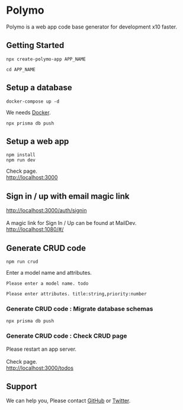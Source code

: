 # Polymo

Polymo is a web app code base generator for development x10 faster.

## Getting Started

```
npx create-polymo-app APP_NAME
```

```
cd APP_NAME
```

## Setup a database

```
docker-compose up -d
```

We needs [Docker](https://docs.docker.com/get-started/).

```
npx prisma db push
```

## Setup a web app

```
npm install
npm run dev
```

Check page.
<br>
[http://localhost:3000](http://localhost:3000)

## Sign in / up with email magic link

[http://localhost:3000/auth/signin](http://localhost:3000/auth/signin)
<br>
<br>
A magic link for Sign In / Up can be found at MailDev.
<br>
[http://localhost:1080/#/](http://localhost:1080/#/)

## Generate CRUD code

```
npm run crud
```

Enter a model name and attributes.

```
Please enter a model name. todo
```

```
Please enter attributes. title:string,priority:number
```

### Generate CRUD code : Migrate database schemas

```
npx prisma db push
```

### Generate CRUD code : Check CRUD page

Please restart an app server.
<br>
<br>
Check page.
<br>
[http://localhost:3000/todos](http://localhost:3000/todos)

## Support

We can help you, Please contact [GitHub](https://github.com/andraindrops/polymo) or [Twitter](https://twitter.com/polymo_dev).
